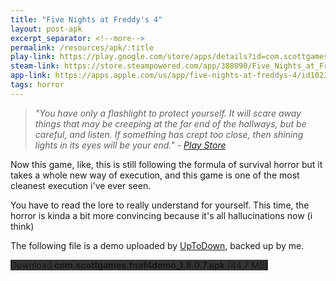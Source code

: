 ```yaml
---
title: "Five Nights at Freddy's 4"
layout: post-apk
excerpt_separator: <!--more-->
permalink: /resources/apk/:title
play-link: https://play.google.com/store/apps/details?id=com.scottgames.fnaf4
steam-link: https://store.steampowered.com/app/388090/Five_Nights_at_Freddys_4/
app-link: https://apps.apple.com/us/app/five-nights-at-freddys-4/id1023146677
tags: horror
---
```


> _"You have only a flashlight to protect yourself. It will scare away things that may be creeping at the far end of the hallways, but be careful, and listen. If something has crept too close, then shining lights in its eyes will be your end." - <a href="https://play.google.com/store/apps/details?id=com.scottgames.fnaf4" target="_blank">Play Store</a>_

Now this game, like, this is still following the formula of survival horror but it takes a whole new way of execution, and this game is one of the most cleanest execution i've ever seen. 

You have to read the lore to really understand for yourself. This time, the horror is kinda a bit more convincing because it's all hallucinations now (i think)

<span ondblclick="document.getElementById('paid').style.display='inline'">The following file is a demo uploaded by <a href="https://five-nights-at-freddys-4-demo.en.uptodown.com/android" target="_blank">UpToDown</a>, backed up by me.</span>

<div class="text-center">
    <a class="btn btn-dark btn-block w-100" onclick='apk("com.scottgames.fnaf4demo_1.8.0.7.apk")' target="_blank" style="text-decoration: none; background-color: #333;"> Download <b>com.scottgames.fnaf4demo_1.8.0.7.apk</b> (44.7 MB)</a><br>
    <a id="paid" class="btn btn-dark btn-block w-100" onclick='apk("com.scottgames.fnaf4_2.0.apk")' target="_blank" style="text-decoration: none; background-color: #333; display: none;"> Download <b>com.scottgames.fnaf4_2.0.apk</b> (56.5 MB)</a>
</div>
